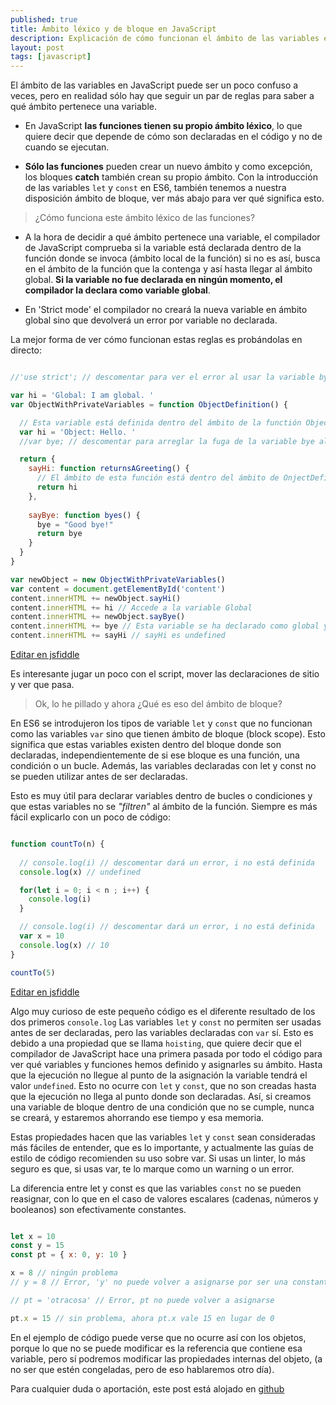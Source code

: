 ```yaml
---
published: true
title: Ámbito léxico y de bloque en JavaScript
description: Explicación de cómo funcionan el ámbito de las variables en JavaScript y las diferencias entre el ámbito léxico y el de bloque.
layout: post
tags: [javascript]
---
```


El ámbito de las variables en JavaScript puede ser un poco confuso a veces, pero en realidad sólo hay que seguir un par de reglas para saber a qué ámbito pertenece una variable.

+ En JavaScript **las funciones tienen su propio ámbito léxico**, lo que quiere decir que depende de cómo son declaradas en el código y no de cuando se ejecutan.

+ **Sólo las funciones** pueden crear un nuevo ámbito y como excepción, los bloques **catch** también crean su propio ámbito. Con la introducción de las variables `let` y `const` en ES6, también tenemos a nuestra disposición ámbito de bloque, ver más abajo para ver qué significa esto.

> ¿Cómo funciona este ámbito léxico de las funciones? 

+ A la hora de decidir a qué ámbito pertenece una variable, el compilador de JavaScript comprueba si la variable está declarada dentro de la función donde se invoca (ámbito local de la función) si no es así, busca en el ámbito de la función que la contenga y así hasta llegar al ámbito global. **Si la variable no fue declarada en ningún momento, el compilador la declara como variable global**.

+ En 'Strict mode' el compilador no creará la nueva variable en ámbito global sino que devolverá un error por variable no declarada.

La mejor forma de ver cómo funcionan estas reglas es probándolas en directo:

```javascript

//'use strict'; // descomentar para ver el error al usar la variable bye

var hi = 'Global: I am global. '
var ObjectWithPrivateVariables = function ObjectDefinition() {

  // Esta variable está definida dentro del ámbito de la functión ObjectDefinition
  var hi = 'Object: Hello. '
  //var bye; // descomentar para arreglar la fuga de la variable bye al ámbito global

  return {
    sayHi: function returnsAGreeting() {
      // El ámbito de esta función está dentro del ámbito de OnjectDefinition
      return hi
    },
    
    sayBye: function byes() {
      bye = "Good bye!"
      return bye
    }
  }
}

var newObject = new ObjectWithPrivateVariables()
var content = document.getElementById('content')
content.innerHTML += newObject.sayHi()
content.innerHTML += hi // Accede a la variable Global
content.innerHTML += newObject.sayBye()
content.innerHTML += bye // Esta variable se ha declarado como global y podemos acceder a ella, cuidado!!
content.innerHTML += sayHi // sayHi es undefined

```

[Editar en jsfiddle](https://jsfiddle.net/juanmirod/zgsgqz2j/)

Es interesante jugar un poco con el script, mover las declaraciones de sitio y ver que pasa. 

> Ok, lo he pillado y ahora ¿Qué es eso del ámbito de bloque?

En ES6 se introdujeron los tipos de variable `let` y `const` que no funcionan como las variables `var` sino que tienen ámbito de bloque (block scope). Esto significa que estas variables existen dentro del bloque donde son declaradas, independientemente de si ese bloque es una función, una condición o un bucle. Además, las variables declaradas con let y const no se pueden utilizar antes de ser declaradas. 

Esto es muy útil para declarar variables dentro de bucles o condiciones y que estas variables no se _"filtren"_ al ámbito de la función. Siempre es más fácil explicarlo con un poco de código:

```javascript 

function countTo(n) {
  
  // console.log(i) // descomentar dará un error, i no está definida
  console.log(x) // undefined

  for(let i = 0; i < n ; i++) {
    console.log(i)
  }

  // console.log(i) // descomentar dará un error, i no está definida
  var x = 10
  console.log(x) // 10
}

countTo(5)

```
[Editar en jsfiddle](https://jsfiddle.net/juanmirod/r2wLyvg3/)


Algo muy curioso de este pequeño código es el diferente resultado de los dos primeros `console.log` Las variables `let` y `const` no permiten ser usadas antes de ser declaradas, pero las variables declaradas con `var` sí. Esto es debido a una propiedad que se llama `hoisting`, que quiere decir que el compilador de JavaScript hace una primera pasada por todo el código para ver qué variables y funciones hemos definido y asignarles su ámbito. Hasta que la ejecución no llegue al punto de la asignación la variable tendrá el valor `undefined`. Esto no ocurre con `let` y `const`, que no son creadas hasta que la ejecución no llega al punto donde son declaradas. Así, si creamos una variable de bloque dentro de una condición que no se cumple, nunca se creará, y estaremos ahorrando ese tiempo y esa memoria.

Estas propiedades hacen que las variables `let` y `const` sean consideradas más fáciles de entender, que es lo importante, y actualmente las guías de estilo de código recomienden su uso sobre var. Si usas un linter, lo más seguro es que, si usas var, te lo marque como un warning o un error.

La diferencia entre let y const es que las variables `const` no se pueden reasignar, con lo que en el caso de valores escalares (cadenas, números y booleanos) son efectivamente constantes. 

```javascript

let x = 10
const y = 15
const pt = { x: 0, y: 10 }

x = 8 // ningún problema
// y = 8 // Error, 'y' no puede volver a asignarse por ser una constante

// pt = 'otracosa' // Error, pt no puede volver a asignarse

pt.x = 15 // sin problema, ahora pt.x vale 15 en lugar de 0

```

En el ejemplo de código puede verse que no ocurre así con los objetos, porque lo que no se puede modificar es la referencia que contiene esa variable, pero sí podremos modificar las propiedades internas del objeto, (a no ser que estén congeladas, pero de eso hablaremos otro día).

Para cualquier duda o aportación, este post está alojado en  [github](https://github.com/juanmirod/juanmirod.github.io/blob/master/_posts/2016-02-19-ambito-en-javascript.markdown)